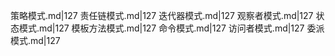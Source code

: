 策略模式.md|127
责任链模式.md|127
迭代器模式.md|127
观察者模式.md|127
状态模式.md|127
模板方法模式.md|127
命令模式.md|127
访问者模式.md|127
委派模式.md|127
